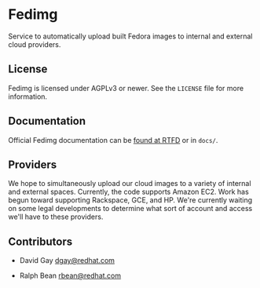 # Fedimg

Service to automatically upload built Fedora images to internal and external
cloud providers.

## License

Fedimg is licensed under AGPLv3 or newer. See the `LICENSE` file for more
information.

## Documentation

Official Fedimg documentation can be [found at
RTFD](https://fedimg.readthedocs.org) or in `docs/`.

## Providers

We hope to simultaneously upload our cloud images to a variety of internal and
external spaces. Currently, the code supports Amazon EC2. Work has begun
toward supporting Rackspace, GCE, and HP. We're currently waiting on some
legal developments to determine what sort of account and access we'll have
to these providers.

## Contributors

* David Gay <dgay@redhat.com>

* Ralph Bean <rbean@redhat.com>
